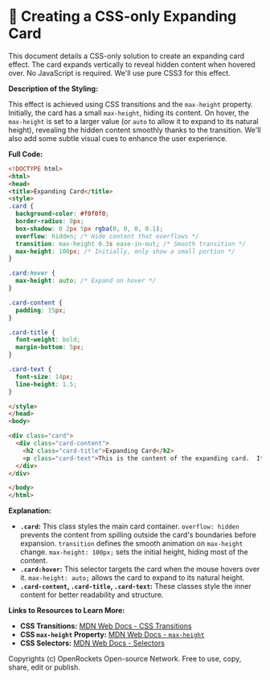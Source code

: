 # 🐞 Creating a CSS-only Expanding Card


This document details a CSS-only solution to create an expanding card effect.  The card expands vertically to reveal hidden content when hovered over.  No JavaScript is required.  We'll use pure CSS3 for this effect.


**Description of the Styling:**

This effect is achieved using CSS transitions and the `max-height` property.  Initially, the card has a small `max-height`, hiding its content.  On hover, the `max-height` is set to a larger value (or `auto` to allow it to expand to its natural height), revealing the hidden content smoothly thanks to the transition.  We'll also add some subtle visual cues to enhance the user experience.


**Full Code:**

```html
<!DOCTYPE html>
<html>
<head>
<title>Expanding Card</title>
<style>
.card {
  background-color: #f0f0f0;
  border-radius: 8px;
  box-shadow: 0 2px 5px rgba(0, 0, 0, 0.1);
  overflow: hidden; /* Hide content that overflows */
  transition: max-height 0.3s ease-in-out; /* Smooth transition */
  max-height: 100px; /* Initially, only show a small portion */
}

.card:hover {
  max-height: auto; /* Expand on hover */
}

.card-content {
  padding: 15px;
}

.card-title {
  font-weight: bold;
  margin-bottom: 5px;
}

.card-text {
  font-size: 14px;
  line-height: 1.5;
}

</style>
</head>
<body>

<div class="card">
  <div class="card-content">
    <h2 class="card-title">Expanding Card</h2>
    <p class="card-text">This is the content of the expanding card.  It initially starts hidden and reveals itself on hover.  This effect is achieved using pure CSS, making it lightweight and efficient.</p>
  </div>
</div>

</body>
</html>
```


**Explanation:**

* **`.card`:** This class styles the main card container.  `overflow: hidden` prevents the content from spilling outside the card's boundaries before expansion.  `transition` defines the smooth animation on `max-height` change.  `max-height: 100px;` sets the initial height, hiding most of the content.
* **`.card:hover`:** This selector targets the card when the mouse hovers over it. `max-height: auto;` allows the card to expand to its natural height.
* **`.card-content`, `.card-title`, `.card-text`:** These classes style the inner content for better readability and structure.


**Links to Resources to Learn More:**

* **CSS Transitions:** [MDN Web Docs - CSS Transitions](https://developer.mozilla.org/en-US/docs/Web/CSS/transition)
* **CSS `max-height` Property:** [MDN Web Docs - `max-height`](https://developer.mozilla.org/en-US/docs/Web/CSS/max-height)
* **CSS Selectors:** [MDN Web Docs - Selectors](https://developer.mozilla.org/en-US/docs/Web/CSS/CSS_Selectors)


Copyrights (c) OpenRockets Open-source Network. Free to use, copy, share, edit or publish.

